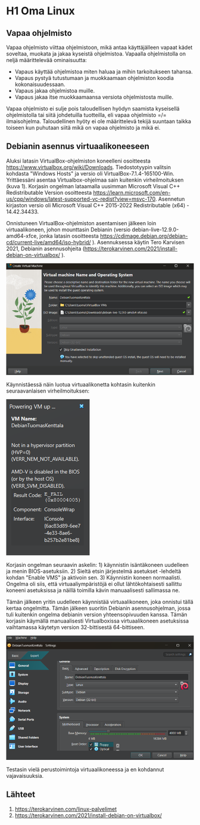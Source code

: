 # H1 Oma Linux


## Vapaa ohjelmisto

Vapaa ohjelmisto viittaa ohjelmistoon, mikä antaa käyttäjälleen vapaat kädet soveltaa, muokata ja jakaa kyseistä ohjelmistoa. Vapaalla ohjelmistolla on neljä määrittelevää ominaisuutta:
 - Vapaus käyttää ohjelmistoa miten haluaa ja mihin tarkoitukseen tahansa.
 - Vapaus pystyä tutustumaan ja muokkaamaan ohjelmiston koodia kokonaisuudessaan.
 - Vapaus jakaa ohjelmistoa muille.
 - Vapaus jakaa itse muokkaamaansa versiota ohjelmistosta muille.

Vapaa ohjelmisto ei sulje pois taloudellisen hyödyn saamista kyseisellä ohjelmistolla tai siitä johdetuilla tuotteilla, eli vapaa ohjelmisto =/= ilmaisohjelma. Taloudellinen hyöty ei ole määrittelevä tekijä suuntaan taikka toiseen kun puhutaan siitä mikä on vapaa ohjelmisto ja mikä ei.


## Debianin asennus virtuaalikoneeseen

Aluksi latasin VirtualBox-ohjelmiston koneelleni osoitteesta https://www.virtualbox.org/wiki/Downloads. Tiedostotyypin valitsin kohdasta "Windows Hosts" ja versio oli VirtualBox-7.1.4-165100-Win.
Yrittäessäni asentaa Virtualbox-ohjelmaa sain kuitenkin virheilmoituksen (kuva 1). Korjasin ongelman lataamalla uusimman Microsoft Visual C++ Redistributable Version osoitteesta https://learn.microsoft.com/en-us/cpp/windows/latest-supported-vc-redist?view=msvc-170. Asennetun kirjaston versio oli Microsoft Visual C++ 2015-2022 Redistributable (x64) - 14.42.34433.


Onnistuneen VirtualBox-ohjelmiston asentamisen jälkeen loin virtuaalikoneen, johon mounttasin Debianin (versio debian-live-12.9.0-amd64-xfce, jonka latasin osoitteesta https://cdimage.debian.org/debian-cd/current-live/amd64/iso-hybrid/ ). Asennuksessa käytin Tero Karvisen 2021, Debianin asennusohjeita (https://terokarvinen.com/2021/install-debian-on-virtualbox/ ).

![DebianAsennus](H1/Virtuaalikoneen_luonti.png)


Käynnistäessä näin luotua virtuaalikonetta kohtasin kuitenkin seuraavanlaisen virheilmoituksen:

![VMS_Error](H1/Virheilmoitus2.png)

Korjasin ongelman seuraavin askelin: 1) käynnistin isäntäkoneen uudelleen ja menin BIOS-asetuksiin. 2) Sieltä etsin järjestelmä asetukset -lehdeltä kohdan "Enable VMS" ja aktivoin sen. 3) Käynnistin koneen normaalisti. 
Ongelma oli siis, että virtuaaliympäristöjä ei ollut lähtökohtaisesti sallittu koneeni asetuksissa ja näillä toimilla kävin manuaalisesti sallimassa ne. 

Tämän jälkeen yritin uudelleen käynnistää virtuaalikoneen, joka onnistui tällä kertaa ongelmitta. Tämän jälkeen suoritin Debianin asennusohjelman, jossa tuli kuitenkin ongelma debianin version yhteensopivuuden kanssa. Tämän korjasin käymällä manuaalisesti Virtualboxissa virtuaalikoneen asetuksissa vaihtamassa käytetyn version 32-bittisestä 64-bittiseen.  

![VersionKorjaus](H1/Virhe3_korjaus.png)

 Testasin vielä perustoimintoja virtuaalikoneessa ja en kohdannut vajavaisuuksia.

 ## Lähteet

1. https://terokarvinen.com/linux-palvelimet
2. https://terokarvinen.com/2021/install-debian-on-virtualbox/


